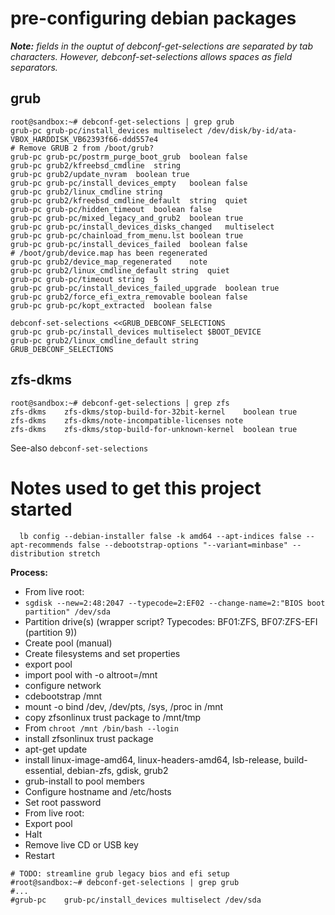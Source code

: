 # pre-configuring debian packages

***Note:*** *fields in the ouptut of debconf-get-selections are separated by tab characters.  However, debconf-set-selections allows spaces as field separators.* 

## grub
```
root@sandbox:~# debconf-get-selections | grep grub
grub-pc	grub-pc/install_devices	multiselect	/dev/disk/by-id/ata-VBOX_HARDDISK_VB62393f66-ddd557e4
# Remove GRUB 2 from /boot/grub?
grub-pc	grub-pc/postrm_purge_boot_grub	boolean	false
grub-pc	grub2/kfreebsd_cmdline	string	
grub-pc	grub2/update_nvram	boolean	true
grub-pc	grub-pc/install_devices_empty	boolean	false
grub-pc	grub2/linux_cmdline	string	
grub-pc	grub2/kfreebsd_cmdline_default	string	quiet
grub-pc	grub-pc/hidden_timeout	boolean	false
grub-pc	grub-pc/mixed_legacy_and_grub2	boolean	true
grub-pc	grub-pc/install_devices_disks_changed	multiselect	
grub-pc	grub-pc/chainload_from_menu.lst	boolean	true
grub-pc	grub-pc/install_devices_failed	boolean	false
# /boot/grub/device.map has been regenerated
grub-pc	grub2/device_map_regenerated	note	
grub-pc	grub2/linux_cmdline_default	string	quiet
grub-pc	grub-pc/timeout	string	5
grub-pc	grub-pc/install_devices_failed_upgrade	boolean	true
grub-pc	grub2/force_efi_extra_removable	boolean	false
grub-pc	grub-pc/kopt_extracted	boolean	false
```

```
debconf-set-selections <<GRUB_DEBCONF_SELECTIONS
grub-pc	grub-pc/install_devices	multiselect	$BOOT_DEVICE
grub-pc	grub2/linux_cmdline_default	string
GRUB_DEBCONF_SELECTIONS
```

## zfs-dkms
```
root@sandbox:~# debconf-get-selections | grep zfs
zfs-dkms	zfs-dkms/stop-build-for-32bit-kernel	boolean	true
zfs-dkms	zfs-dkms/note-incompatible-licenses	note	
zfs-dkms	zfs-dkms/stop-build-for-unknown-kernel	boolean	true
```

See-also `debconf-set-selections`

# Notes used to get this project started

```
  lb config --debian-installer false -k amd64 --apt-indices false --apt-recommends false --debootstrap-options "--variant=minbase" --distribution stretch
```
  
**Process:**

* From live root:
* `sgdisk --new=2:48:2047 --typecode=2:EF02 --change-name=2:"BIOS boot partition" /dev/sda`
* Partition drive(s) (wrapper script? Typecodes: BF01:ZFS, BF07:ZFS-EFI (partition 9))
* Create pool (manual)
* Create filesystems and set properties
* export pool
* import pool with -o altroot=/mnt
* configure network
* cdebootstrap /mnt
* mount -o bind /dev, /dev/pts, /sys, /proc in /mnt
* copy zfsonlinux trust package to /mnt/tmp
* From `chroot /mnt /bin/bash --login`
* install zfsonlinux trust package
* apt-get update
* install linux-image-amd64, linux-headers-amd64, lsb-release, build-essential, debian-zfs, gdisk, grub2
* grub-install to pool members
* Configure hostname and /etc/hosts
* Set root password
* From live root:
* Export pool
* Halt
* Remove live CD or USB key
* Restart

```
# TODO: streamline grub legacy bios and efi setup
#root@sandbox:~# debconf-get-selections | grep grub
#...
#grub-pc	grub-pc/install_devices	multiselect	/dev/sda
```